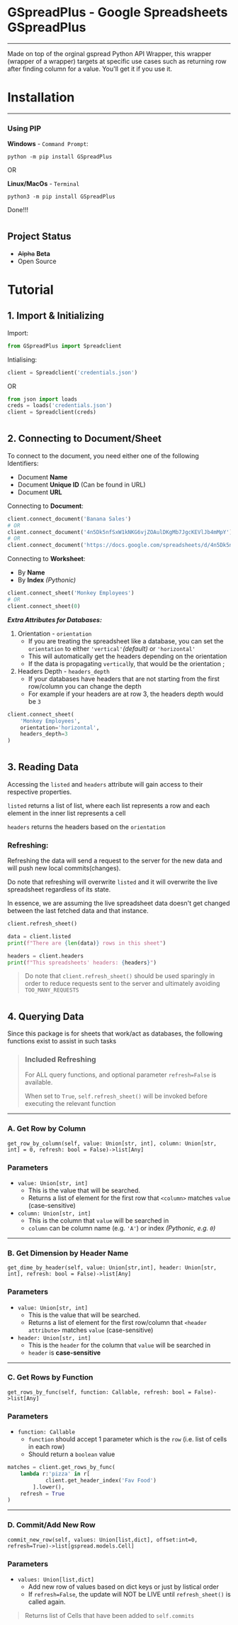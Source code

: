 # GSpreadPlus - Google Spreadsheets GSpreadPlus
****
Made on top of the orginal gspread Python API Wrapper, this wrapper (wrapper of a wrapper) targets at specific use cases such as returning row after finding column for a value. You'll get it if you use it.

# Installation
****
### Using PIP
**Windows** - `Command Prompt`:
```shell
python -m pip install GSpreadPlus
```
OR

**Linux/MacOs** - `Terminal`
```shell
python3 -m pip install GSpreadPlus
```
Done!!!
#
## Project Status
 + ~~Alpha~~ **Beta**
 + Open Source
#
# Tutorial
## 1. Import & Initializing
Import:
```py
from GSpreadPlus import Spreadclient
```
Intialising:
```py
client = Spreadclient('credentials.json')
```
OR
```py
from json import loads
creds = loads('credentials.json')
client = Spreadclient(creds)
```
#
## 2. Connecting to Document/Sheet
To connect to the document, you need either one of the following Identifiers:
- Document **Name**
- Document **Unique ID** (Can be found in URL)
- Document **URL**

Connecting to **Document**:
```py
client.connect_document('Banana Sales')
# OR
client.connect_document('4n5Dk5nfSxW1kNKG6vjZOAulDKgMb7JgcKEVlJb4mMpY')
# OR
client.connect_document('https://docs.google.com/spreadsheets/d/4n5Dk5nfSxW1kNKG6vjZOAulDKgMb7JgcKEVlJb4mMpY')
```
Connecting to **Worksheet**:
- By **Name**
- By **Index** *(Pythonic)*
```py
client.connect_sheet('Monkey Employees')
# OR
client.connect_sheet(0)
```
***Extra Attributes for Databases:***
1. Orientation - `orientation`
    - If you are treating the spreadsheet like a database, you can set the `orientation` to either `'vertical'`*(default)* or `'horizontal'`
    - This will automatically get the headers depending on the orientation
    - If the data is propagating `vertical`ly, that would be the orientation
;
2. Headers Depth - `headers_depth`
    - If your databases have headers that are not starting from the first row/column you can change the depth
    - For example if your headers are at row 3, the headers depth would be `3`
```py
client.connect_sheet(
    'Monkey Employees',
    orientation='horizontal',
    headers_depth=3
)
```
#
## 3. Reading Data
Accessing the `listed` and `headers` attribute will gain access to their respective properties.

`listed` returns a list of list, where each list represents a row and each element in the inner list represents a cell

`headers` returns the headers based on the `orientation`

### Refreshing:
Refreshing the data will send a request to the server for the new data and will push new local commits(changes).

Do note that refreshing will overwrite `listed` and it will overwrite the live spreadsheet regardless of its state.

In essence, we are assuming the live spreadsheet data doesn't get changed between the last fetched data and that instance.
```py
client.refresh_sheet()

data = client.listed
print(f"There are {len(data)} rows in this sheet")

headers = client.headers
print(f"This spreadsheets' headers: {headers}")
```
> Do note that `client.refresh_sheet()` should be used sparingly in order to reduce requests sent to the server and ultimately avoiding `TOO_MANY_REQUESTS`
#
## 4. Querying Data
Since this package is for sheets that work/act as databases, the following functions exist to assist in such tasks

>### Included Refreshing
>For ALL query functions, and optional parameter `refresh=False` is available.
>
>When set to `True`, `self.refresh_sheet()` will be invoked before executing the relevant function

******
### A. Get Row by Column
`get_row_by_column(self, value: Union[str, int], column: Union[str, int] = 0, refresh: bool = False)->list[Any]`
### Parameters
- `value: Union[str, int]`
    - This is the value that will be searched.
    - Returns a list of element for the first row that `<column>` matches `value` (case-sensitive)
- `column: Union[str, int]`
    - This is the column that `value` will be searched in
    - `column` can be column name (e.g. `'A'`) or index *(Pythonic, e.g. `0`)*
****
### B. Get Dimension by Header Name
`get_dime_by_header(self, value: Union[str,int], header: Union[str, int], refresh: bool = False)->list[Any]`
### Parameters
- `value: Union[str, int]`
    - This is the value that will be searched.
    - Returns a list of element for the first row/column that `<header attribute>` matches `value` (case-sensitive)
- `header: Union[str, int]`
    - This is the `header` for the column that `value` will be searched in
    - `header` is **case-sensitive**
****
### C. Get Rows by Function
`get_rows_by_func(self, function: Callable, refresh: bool = False)->list[Any]`
### Parameters
- `function: Callable`
    - `function` should accept 1 parameter which is the `row` (i.e. list of cells in each row)
    - Should return a `boolean` value
```py
matches = client.get_rows_by_func(
    lambda r:'pizza' in r[
            client.get_header_index('Fav Food')
        ].lower(),
    refresh = True
)
```
****
### D. Commit/Add New Row
`commit_new_row(self, values: Union[list,dict], offset:int=0, refresh=True)->list[gspread.models.Cell]`
### Parameters
- `values: Union[list,dict]`
    - Add new row of values based on dict keys or just by listical order
    - If `refresh=False`, the update will NOT be LIVE until `refresh_sheet()` is called again.

> Returns list of Cells that have been added to `self.commits`
